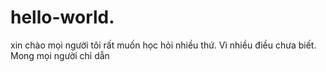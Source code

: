 # hello-world.
xin chào mọi người
tôi rất muốn học hỏi nhiều thứ. Vì nhiều điều chưa biết. Mong mọi người chỉ dẫn
